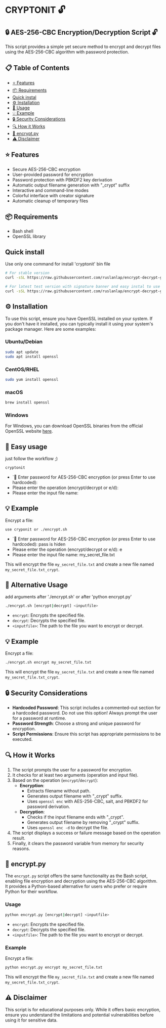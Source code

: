 # CRYPTONIT 🔓
## 🔒 AES-256-CBC Encryption/Decryption Script 🔓

This script provides a simple yet secure method to encrypt and decrypt files using the AES-256-CBC algorithm with password protection.

## 📋 Table of Contents

- [⭐ Features](#-features)
- [📦 Requirements](#-requirements)
- [Quick instal](#-quick-install)
- [⚙️ Installation](#installation)
- [📝 Usage](#-usage)
- [💡 Example](#-example)
- [🔒 Security Considerations](#-security-considerations)
- [🔍 How it Works](#-how-it-works)
- [📜 encrypt.py](#encryptpy)
- [⚠️ Disclaimer](#-disclaimer)

## ⭐ Features

- Secure AES-256-CBC encryption
- User-provided password for encryption
- Password protection with PBKDF2 key derivation
- Automatic output filename generation with "_crypt" suffix
- Interactive and command-line modes
- Colorful interface with creator signature
- Automatic cleanup of temporary files

## 📦 Requirements

- Bash shell
- OpenSSL library

## Quick install
Use only one command for install 'cryptonit' bin file
```sh
# For stable version
curl -sSL https://raw.githubusercontent.com/ruslanlap/encrypt-decrypt-git-python/master/install.sh | bash

# For latest test version with signature banner and easy instal to use flow
curl -sSL https://raw.githubusercontent.com/ruslanlap/encrypt-decrypt-git-python/test/install.sh | bash
```
## ⚙️ Installation

To use this script, ensure you have OpenSSL installed on your system. If you don't have it installed, you can typically install it using your system's package manager. Here are some examples:

### Ubuntu/Debian

```sh
sudo apt update
sudo apt install openssl
```
### CentOS/RHEL

```sh
sudo yum install openssl
```
### macOS

```sh
brew install openssl
```
### Windows

For Windows, you can download OpenSSL binaries from the official OpenSSL website [here](https://www.openssl.org).

## 📝 Easy usage
just follow the workflow ;)
```sh
cryptonit
```
- `🔑 Enter password for AES-256-CBC encryption (or press Enter to use hardcoded): 
- Please enter the operation (encrypt/decrypt or e/d): 
- Please enter the input file name:

## 💡 Example

Encrypt a file:

```sh
use cryponit or ./encrypt.sh
```
- `🔑 Enter password for AES-256-CBC encryption (or press Enter to use hardcoded): pass is hiden
- Please enter the operation (encrypt/decrypt or e/d): e
- Please enter the input file name: my_secret_file.txt

This will encrypt the file `my_secret_file.txt` and create a new file named `my_secret_file.txt_crypt`.

## 📝 Alternative Usage 
add arguments after './encrypt.sh' or after 'python encrypt.py'
```sh
./encrypt.sh [encrypt|decrypt] <inputfile>
```
- `encrypt`: Encrypts the specified file.
- `decrypt`: Decrypts the specified file.
- `<inputfile>`: The path to the file you want to encrypt or decrypt.

## 💡 Example

Encrypt a file:

```sh
./encrypt.sh encrypt my_secret_file.txt
```
This will encrypt the file `my_secret_file.txt` and create a new file named `my_secret_file.txt_crypt`.

## 🔒 Security Considerations

- **Hardcoded Password**: This script includes a commented-out section for a hardcoded password. Do not use this option! Always prompt the user for a password at runtime.
- **Password Strength**: Choose a strong and unique password for encryption.
- **Script Permissions**: Ensure this script has appropriate permissions to be executed.

## 🔍 How it Works

1. The script prompts the user for a password for encryption.
2. It checks for at least two arguments (operation and input file).
3. Based on the operation (`encrypt`/`decrypt`):
   - **Encryption**:
     - Extracts filename without path.
     - Generates output filename with "_crypt" suffix.
     - Uses `openssl enc` with AES-256-CBC, salt, and PBKDF2 for password derivation.
   - **Decryption**:
     - Checks if the input filename ends with "_crypt".
     - Generates output filename by removing "_crypt" suffix.
     - Uses `openssl enc -d` to decrypt the file.
4. The script displays a success or failure message based on the operation result.
5. Finally, it clears the password variable from memory for security reasons.

## 📜 encrypt.py

The `encrypt.py` script offers the same functionality as the Bash script, enabling file encryption and decryption using the AES-256-CBC algorithm. It provides a Python-based alternative for users who prefer or require Python for their workflow.

### Usage

```sh
python encrypt.py [encrypt|decrypt] <inputfile>
```

- `encrypt`: Encrypts the specified file.
- `decrypt`: Decrypts the specified file.
- `<inputfile>`: The path to the file you want to encrypt or decrypt.

### Example

Encrypt a file:

```sh
python encrypt.py encrypt my_secret_file.txt
```

This will encrypt the file `my_secret_file.txt` and create a new file named `my_secret_file.txt_crypt`.

## ⚠️ Disclaimer

This script is for educational purposes only. While it offers basic encryption, ensure you understand the limitations and potential vulnerabilities before using it for sensitive data.
```

